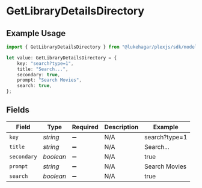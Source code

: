 # GetLibraryDetailsDirectory

## Example Usage

```typescript
import { GetLibraryDetailsDirectory } from "@lukehagar/plexjs/sdk/models/operations";

let value: GetLibraryDetailsDirectory = {
    key: "search?type=1",
    title: "Search...",
    secondary: true,
    prompt: "Search Movies",
    search: true,
};
```

## Fields

| Field              | Type               | Required           | Description        | Example            |
| ------------------ | ------------------ | ------------------ | ------------------ | ------------------ |
| `key`              | *string*           | :heavy_minus_sign: | N/A                | search?type=1      |
| `title`            | *string*           | :heavy_minus_sign: | N/A                | Search...          |
| `secondary`        | *boolean*          | :heavy_minus_sign: | N/A                | true               |
| `prompt`           | *string*           | :heavy_minus_sign: | N/A                | Search Movies      |
| `search`           | *boolean*          | :heavy_minus_sign: | N/A                | true               |